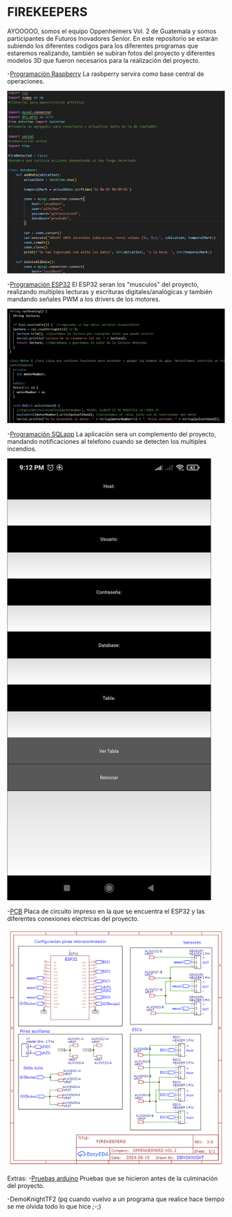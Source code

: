 # FIREKEEPERS

AYOOOOO, somos el equipo Oppenheimers Vol. 2 de Guatemala y somos participantes de Futuros Inovadores Senior. En este repositorio se estarán subiendo los diferentes codigos para los diferentes programas que estaremos realizando, también se subiran fotos del proyecto y diferentes modelos 3D que fueron necesarios para la realización del proyecto.

-[Programación Raspberry](https://github.com/CharlieDGM/WRO2024-GT-VR/tree/main/Raspberry) La rasbperry servira como base central de operaciones.

![Programacion Raspberry](https://github.com/CharlieDGM/FIREKEEPERS/blob/main/imagenRaspberry.jpeg?raw=true)

-[Programación ESP32](https://github.com/CharlieDGM/WRO2024-GT-VR/tree/main/ESP32) El ESP32 seran los "musculos" del proyecto, realizando multiples lecturas y escrituras digitales/analógicas y también mandando señales PWM a los drivers de los motores.

![Programacion ESP32](https://github.com/CharlieDGM/FIREKEEPERS/blob/main/imagenESP32.jpeg?raw=true)

-[Programación SQLapp](https://github.com/CharlieDGM/WRO2024-GT-VR/tree/main/AppAndroid/appMaster) La aplicación sera un complemento del proyecto, mandando notificaciones al telefono cuando se detecten los multiples incendios.

![Interfaz de la APP](https://github.com/CharlieDGM/FIREKEEPERS/blob/main/imagenAPP.jpeg?raw=true)

-[PCB](https://github.com/CharlieDGM/FIREKEEPERS/tree/main/PCB) Placa de circuito impreso en la que se encuentra el ESP32 y las diferentes conexiones electricas del proyecto.

![Esquematico del PCB](https://github.com/CharlieDGM/FIREKEEPERS/blob/main/PCB/FIREKEEPERS-SCHEMATIC.png?raw=true)

Extras:
-[Pruebas arduino](https://github.com/CharlieDGM/WRO2024-GT-VR/tree/main/Arduino) Pruebas que se hicieron antes de la culminación del proyecto.

-DemoKnightTF2
(pq cuando vuelvo a un programa que realice hace tiempo se me olvida todo lo que hice ;-;)
